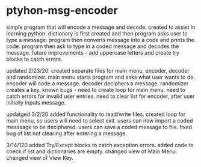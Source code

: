 # ptyhon-msg-encoder
simple program that will encode a message and decode.
created to assist in learning python.
dictionary is first created and then program asks user to type a message.
program then converts message into a code and prints the code.
program then ask to type in a coded message and decodes the message.
future improvements - add uppercase letters and create try blocks to catch errors.

updated 2/23/20.
created separate files for main menu, encoder, decoder and randomizer.
main menu starts program and asks what user wants to do.
encoder will code a message.
decoder deciphers a message.
randomizer creates a key.
known bugs - need to create loop for main menu. need to catch errors for invalid user entries. need to clear list for encoder, after user initially inputs message.


updatged 3/2/20
added functionality to read/write files.
created loop for main menu, so users will need to select exit.
users can now import a coded messsage to be deciphered.
users can save a coded message to file.
fixed bug of list not clearing after entering a message.


3/14/120
added Try/Except blocks to catch exception errors.
added code to check if list and dictionaries are empty.
changed view of Main Menu.
changed view of View Key.
